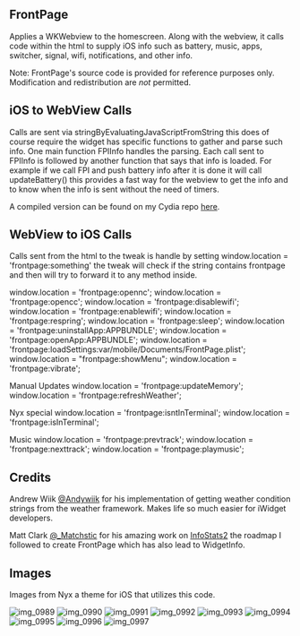 FrontPage
----

Applies a WKWebview to the homescreen. Along with the webview, it calls code within the html to supply iOS info such as battery, music, apps, switcher, signal, wifi, notifications, and other info.

Note: FrontPage's source code is provided for reference purposes only. Modification and redistribution are *not* permitted.

iOS to WebView Calls
----

Calls are sent via stringByEvaluatingJavaScriptFromString this does of course require the widget has specific functions to gather and parse such info. One main function FPIInfo handles the parsing. Each call sent to FPIInfo is followed by another function that says that info is loaded. For example if we call FPI and push battery info after it is done it will call updateBattery() this provides a fast way for the webview to get the info and to know when the info is sent without the need of timers.

A compiled version can be found on my Cydia repo <a href="http://junesiphone.com/supersecret/">here</a>.

WebView to iOS Calls
----

Calls sent from the html to the tweak is handle by setting window.location = 'frontpage:something' the tweak will check if the string contains frontpage and then will try to forward it to any method inside.


window.location = 'frontpage:opennc';
window.location = 'frontpage:opencc';
window.location = 'frontpage:disablewifi';
window.location = 'frontpage:enablewifi';
window.location = 'frontpage:respring';
window.location = 'frontpage:sleep';
window.location = 'frontpage:uninstallApp:APPBUNDLE';
window.location = 'frontpage:openApp:APPBUNDLE';
window.location = 'frontpage:loadSettings:var/mobile/Documents/FrontPage.plist';
window.location = "frontpage:showMenu";
window.location = 'frontpage:vibrate';

Manual Updates
window.location = 'frontpage:updateMemory';
window.location = 'frontpage:refreshWeather';

Nyx special
window.location = 'frontpage:isntInTerminal';
window.location = 'frontpage:isInTerminal';

Music
window.location = 'frontpage:prevtrack';
window.location = 'frontpage:nexttrack';
window.location = 'frontpage:playmusic';

Credits
----

Andrew Wiik <a href="https://twitter.com/Andywiik">@Andywiik</a> for his implementation of getting weather condition strings from the weather framework. Makes life so much easier for iWidget developers.

Matt Clark <a href="https://twitter.com/_Matchstic">@_Matchstic</a> for his amazing work on <a href="https://github.com/Matchstic/InfoStats2">InfoStats2</a> the roadmap I followed to create FrontPage which has also lead to WidgetInfo.

Images
----

Images from Nyx a theme for iOS that utilizes this code.

![img_0989](https://user-images.githubusercontent.com/9951373/29907437-fc100cb2-8de0-11e7-9b6e-27e1026fedf3.PNG)
![img_0990](https://user-images.githubusercontent.com/9951373/29907436-fc0f7338-8de0-11e7-88df-731a15b1241c.PNG)
![img_0991](https://user-images.githubusercontent.com/9951373/29907438-fc1050b4-8de0-11e7-989a-d61d2acbb6ff.PNG)
![img_0992](https://user-images.githubusercontent.com/9951373/29907439-fc116b20-8de0-11e7-9751-a7aa315f7fbf.PNG)
![img_0993](https://user-images.githubusercontent.com/9951373/29907440-fc124342-8de0-11e7-9179-4ebe2ec9e860.PNG)
![img_0994](https://user-images.githubusercontent.com/9951373/29907441-fc12d500-8de0-11e7-89cc-ffd1f749bf96.PNG)
![img_0995](https://user-images.githubusercontent.com/9951373/29907442-fc1d1150-8de0-11e7-8b44-d51ffc49de04.PNG)
![img_0996](https://user-images.githubusercontent.com/9951373/29907443-fc229a62-8de0-11e7-9132-b94aeb504217.PNG)
![img_0997](https://user-images.githubusercontent.com/9951373/29907444-fc2dd2f6-8de0-11e7-8912-f928877acd31.PNG)

